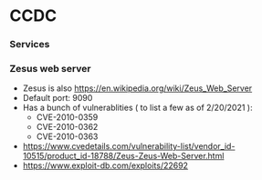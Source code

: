 # CCDC

### Services

### Zesus web server
- Zesus is also https://en.wikipedia.org/wiki/Zeus_Web_Server
- Default port: 9090
-  Has a bunch of vulnerablities ( to list a few as of 2/20/2021 ): 
    - CVE-2010-0359
    - CVE-2010-0362
    - CVE-2010-0363
- https://www.cvedetails.com/vulnerability-list/vendor_id-10515/product_id-18788/Zeus-Zeus-Web-Server.html
- https://www.exploit-db.com/exploits/22692

